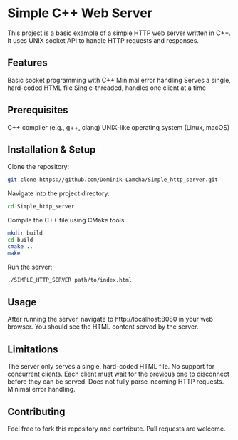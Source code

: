 # Simple C++ Web Server
This project is a basic example of a simple HTTP web server written in C++. It uses UNIX socket API to handle HTTP requests and responses.

## Features
Basic socket programming with C++
Minimal error handling
Serves a single, hard-coded HTML file
Single-threaded, handles one client at a time
## Prerequisites
C++ compiler (e.g., g++, clang)
UNIX-like operating system (Linux, macOS)
## Installation & Setup
Clone the repository:

```bash
git clone https://github.com/Dominik-Lamcha/Simple_http_server.git
```
Navigate into the project directory:


```bash
cd Simple_http_server
```
Compile the C++ file using CMake tools:

```bash
mkdir build
cd build
cmake ..
make
```
Run the server:

```bash
./SIMPLE_HTTP_SERVER path/to/index.html
```

## Usage
After running the server, navigate to http://localhost:8080 in your web browser. You should see the HTML content served by the server.

## Limitations
The server only serves a single, hard-coded HTML file.
No support for concurrent clients. Each client must wait for the previous one to disconnect before they can be served.
Does not fully parse incoming HTTP requests.
Minimal error handling.
## Contributing
Feel free to fork this repository and contribute. Pull requests are welcome.